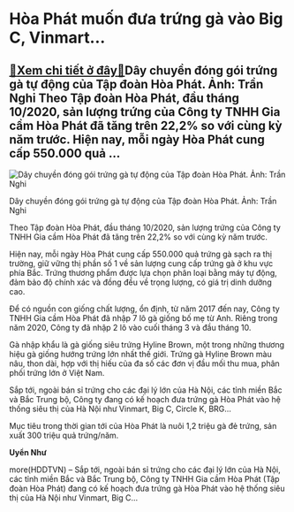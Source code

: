 Hòa Phát muốn đưa trứng gà vào Big C, Vinmart…
==============================================

[:gift:Xem chi tiết ở đây:gift:](https://hddtvn.com/hoa-phat-muon-dua-trung-ga-vao-big-c-vinmart/)Dây chuyền đóng gói trứng gà tự động của Tập đoàn Hòa Phát. Ảnh: Trần Nghi Theo Tập đoàn Hòa Phát, đầu tháng 10/2020, sản lượng trứng của Công ty TNHH Gia cầm Hòa Phát đã tăng trên 22,2% so với cùng kỳ năm trước. Hiện nay, mỗi ngày Hòa Phát cung cấp 550.000 quả …
-----------------------------------------------------------------------------------------------------------------------------------------------------------------------------------------------------------------------------------------------------------------------





![Dây chuyền đóng gói trứng gà tự động của Tập đoàn Hòa Phát. Ảnh: Trần Nghi](https://hddtvn.com/wp-content/uploads/2021/01/0352_Day_chuyen_dong_goi_trung_ga_tu_dong.jpg "Dây chuyền đóng gói trứng gà tự động của Tập đoàn Hòa Phát. Ảnh: Trần Nghi")


Dây chuyền đóng gói trứng gà tự động của Tập đoàn Hòa Phát. Ảnh: Trần Nghi



Theo Tập đoàn Hòa Phát, đầu tháng 10/2020, sản lượng trứng của Công ty TNHH Gia cầm Hòa Phát đã tăng trên 22,2% so với cùng kỳ năm trước.


Hiện nay, mỗi ngày Hòa Phát cung cấp 550.000 quả trứng gà sạch ra thị trường, giữ vững thị phần số 1 về sản lượng cung cấp trứng gà ở khu vực phía Bắc. Trứng thương phẩm được lựa chọn phân loại bằng máy tự động, đảm bảo độ chính xác và đồng đều về trọng lượng, có giá trị dinh dưỡng cao.


Để có nguồn con giống chất lượng, ổn định, từ năm 2017 đến nay, Công ty TNHH Gia cầm Hòa Phát đã nhập 7 lô gà giống bố mẹ từ Anh. Riêng trong năm 2020, Công ty đã nhập 2 lô vào cuối tháng 3 và đầu tháng 10.


Gà nhập khẩu là gà giống siêu trứng Hyline Brown, một trong những thương hiệu gà giống hướng trứng lớn nhất thế giới. Trứng gà Hyline Brown màu nâu, thon dài, hợp với thị hiếu của đa số các đơn vị đầu mối thu mua, phân phối trứng lớn ở Việt Nam.


Sắp tới, ngoài bán sỉ trứng cho các đại lý lớn của Hà Nội, các tỉnh miền Bắc và Bắc Trung bộ, Công ty đang có kế hoạch đưa trứng gà Hòa Phát vào hệ thống siêu thị của Hà Nội như Vinmart, Big C, Circle K, BRG…


Mục tiêu trong thời gian tới của Hòa Phát là nuôi 1,2 triệu gà đẻ trứng, sản xuất 300 triệu quả trứng/năm.




**Uyển Như**



more(HDDTVN) – Sắp tới, ngoài bán sỉ trứng cho các đại lý lớn của Hà Nội, các tỉnh miền Bắc và Bắc Trung bộ, Công ty TNHH Gia cầm Hòa Phát (Tập đoàn Hòa Phát) đang có kế hoạch đưa trứng gà Hòa Phát vào hệ thống siêu thị của Hà Nội như Vinmart, Big C…


